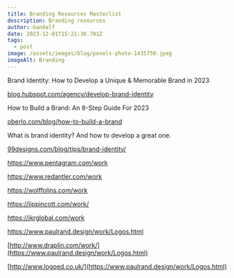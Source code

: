 ```yaml
---
title: Branding Resources Masterlist
description: Branding resources
author: Gandalf
date: 2023-12-01T15:21:38.701Z
tags:
  - post
image: /assets/images/blog/pexels-photo-1435750.jpeg
imageAlt: Branding
---
```

Brand Identity: How to Develop a Unique & Memorable Brand in 2023

[blog.hubspot.com/agency/develop-brand-identity](https://blog.hubspot.com/agency/develop-brand-identity)

How to Build a Brand: An 8-Step Guide For 2023

[oberlo.com/blog/how-to-build-a-brand](https://www.oberlo.com/blog/how-to-build-a-brand)

What is brand identity? And how to develop a great one. 

[99designs.com/blog/tips/brand-identity/](https://99designs.com/blog/tips/brand-identity/)

<https://www.pentagram.com/work>

<https://www.redantler.com/work>

<https://wolffolins.com/work>

<https://lippincott.com/work/>

<https://jkrglobal.com/work>

<https://www.paulrand.design/work/Logos.html>

[http://www.draplin.com/work/](https://www.paulrand.design/work/Logos.html)

[http://www.logoed.co.uk/](https://www.paulrand.design/work/Logos.html)